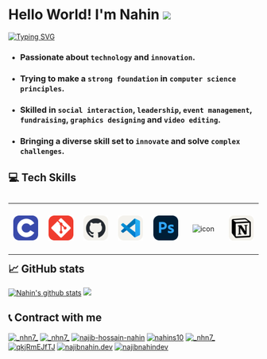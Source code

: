 # Hello World! I'm Nahin <img src="https://github.com/TheDudeThatCode/TheDudeThatCode/blob/master/Assets/Hi.gif" height="32px"> 

[![Typing SVG](https://readme-typing-svg.herokuapp.com?font=Jersey+20&duration=3000&pause=300&background=9EFF3900&multiline=true&width=470&height=75&lines=%F0%9F%91%A9%F0%9F%8F%BB%E2%80%8D%F0%9F%92%BB+Aspiring+Competitive+Programmer+%26+Software+Engineer;%F0%9F%91%A9%F0%9F%8F%BB%E2%80%8D%F0%9F%8E%93+Computer+Science+Student;%F0%9F%92%BB+Tech+Enthusiast)](https://git.io/typing-svg)

- ### Passionate about `technology` and `innovation`.
- ### Trying to make a `strong foundation` in `computer science principles`.
- ### Skilled in `social interaction`, `leadership`, `event management`, `fundraising`, `graphics designing` and `video editing`.
- ### Bringing a diverse skill set to `innovate` and solve `complex challenges`.

## 💻 Tech Skills

<table style="float: left;">
  <tr>
    <td align="center" width="96" height="96">
        <img src="https://github.com/tandpfun/skill-icons/blob/main/icons/C.svg" alt="C" width="50" height="50" />
      <br>
    </td>
    <td align="center" width="96">
        <img src="https://github.com/tandpfun/skill-icons/blob/main/icons/Git.svg" alt="Git" width="50" height="50" />
      <br>
    </td>
    <td align="center" width="96">
        <img src="https://github.com/tandpfun/skill-icons/blob/main/icons/Github-Light.svg" alt="Github" width="50" height="50" />
      <br>
    </td>
    <td align="center" width="96">
        <img src="https://github.com/tandpfun/skill-icons/blob/main/icons/VSCode-Light.svg" alt="VS Code" width="50" height="50" />
      <br>
    </td>
    <td align="center" width="96">
        <img src="https://github.com/tandpfun/skill-icons/blob/main/icons/Photoshop.svg" alt="Adobe Photoshop" width="50" height="50" />
      <br>
    </td>
    <td align="center" width="96">
      <img src="https://i.imgur.com/5WmYHIl.png" alt="icon" width="50" height="40" />
      <br>
    </td>
    <td align="center" width="96">
        <img src="https://github.com/tandpfun/skill-icons/blob/main/icons/Notion-Light.svg" alt="Notion" width="50" height="50" />
      <br>
    </td>
  </tr>
</table>


## 📈 GitHub stats

<a href="https://github.com/anuraghazra/github-readme-stats"><img align="center" src="https://github-readme-stats.vercel.app/api?username=najibnahindev&show_icons=true&bg_color=00000000&theme=radical" alt="Nahin's github stats" /></a> <a href="https://github.com/anuraghazra/github-readme-stats"><img align="top" src="https://github-readme-stats.vercel.app/api/top-langs/?username=najibnahindev&layout=compact&bg_color=00000000&theme=radical" /></a>


## 📞 Contract with me
<p align="left">
<a href="mailto:najibnahin.dev@gmail.com" target="blank"><img align="center" src="https://img.icons8.com/color/48/gmail--v1.png" alt="_nhn7_" height="40" width="40" /></a>
<a href="https://twitter.com/_nhn7_" target="blank"><img align="center" src="https://raw.githubusercontent.com/rahuldkjain/github-profile-readme-generator/master/src/images/icons/Social/twitter.svg" alt="_nhn7_" height="30" width="40" /></a>
<a href="https://linkedin.com/in/najib-hossain-nahin" target="blank"><img align="center" src="https://raw.githubusercontent.com/rahuldkjain/github-profile-readme-generator/master/src/images/icons/Social/linked-in-alt.svg" alt="najib-hossain-nahin" height="30" width="40" /></a>
<a href="https://fb.com/nahins10" target="blank"><img align="center" src="https://raw.githubusercontent.com/rahuldkjain/github-profile-readme-generator/master/src/images/icons/Social/facebook.svg" alt="nahins10" height="30" width="40" /></a>
<a href="https://instagram.com/_nhn7_" target="blank"><img align="center" src="https://raw.githubusercontent.com/rahuldkjain/github-profile-readme-generator/master/src/images/icons/Social/instagram.svg" alt="_nhn7_" height="30" width="40" /></a>
<a href="https://discord.gg/qkjRmEJfTJ" target="blank"><img align="center" src="https://raw.githubusercontent.com/rahuldkjain/github-profile-readme-generator/master/src/images/icons/Social/discord.svg" alt="qkjRmEJfTJ" height="30" width="40" /></a>
<a href="https://codeforces.com/profile/najibnahin.dev" target="blank"><img align="center" src="https://raw.githubusercontent.com/rahuldkjain/github-profile-readme-generator/master/src/images/icons/Social/codeforces.svg" alt="najibnahin.dev" height="30" width="40" /></a>
<a href="https://www.codechef.com/users/najibnahindev" target="blank"><img align="center" src="https://img.icons8.com/color/48/codechef.png" alt="najibnahindev" height="30" width="40" /></a>
</p>
